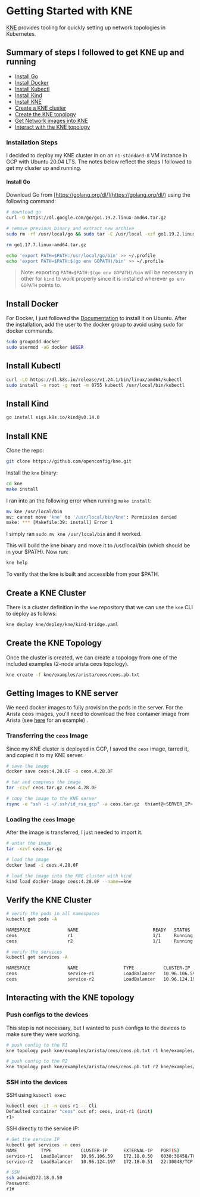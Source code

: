 # Getting Started with KNE

[KNE](https://github.com/openconfig/kne) provides tooling for quickly setting up network topologies in Kubernetes.

## Summary of steps I followed to get KNE up and running

* [Install Go](#install-go)
* [Install Docker](#install-docker)
* [Install Kubectl](#install-kubectl)
* [Install Kind](#install-kind)
* [Install KNE](#install-kne)
* [Create a KNE cluster](#create-a-kne-cluster)
* [Create the KNE topology](#create-the-kne-topology)
* [Get Network images into KNE](#getting-images-to-kne-server)
* [Interact with the KNE topology](#interacting-with-the-kne-topology)

### Installation Steps

I decided to deploy my KNE cluster in on an `n1-standard-8` VM instance in GCP with Ubuntu 20.04 LTS. The notes below reflect the steps I followed to get my cluster up and running.

#### Install Go

Download Go from [https://golang.org/dl/](https://golang.org/dl/) using the following command:

```bash
# download go
curl -O https://dl.google.com/go/go1.19.2.linux-amd64.tar.gz

# remove previous binary and extract new archive
sudo rm -rf /usr/local/go && sudo tar -C /usr/local -xzf go1.19.2.linux-amd64.tar.gz

rm go1.17.7.linux-amd64.tar.gz
```

```bash
echo 'export PATH=$PATH:/usr/local/go/bin' >> ~/.profile
echo 'export PATH=$PATH:$(go env GOPATH)/bin' >> ~/.profile
```

> Note: exporting `PATH=$PATH:$(go env GOPATH)/bin` will be necessary in other for `kind` to work properly since it is installed wherever `go env GOPATH` points to. 

## Install Docker

For Docker, I just followed the [Documentation](https://docs.docker.com/engine/install/ubuntu/) to install it on Ubuntu. After the installation, add the user to the docker group to avoid using sudo for docker commands.

```bash
sudo groupadd docker
sudo usermod -aG docker $USER
```

## Install Kubectl

```bash
curl -LO https://dl.k8s.io/release/v1.24.1/bin/linux/amd64/kubectl
sudo install -o root -g root -m 0755 kubectl /usr/local/bin/kubectl
```

## Install Kind

```bash
go install sigs.k8s.io/kind@v0.14.0
```

## Install KNE

Clone the repo:

```bash
git clone https://github.com/openconfig/kne.git
```

Install the `kne` binary:

```bash
cd kne
make install
```

I ran into an the following error when running `make install`:

```sh
mv kne /usr/local/bin
mv: cannot move 'kne' to '/usr/local/bin/kne': Permission denied
make: *** [Makefile:39: install] Error 1
```

I simply ran `sudo mv kne /usr/local/bin` and it worked.

This will build the kne binary and move it to /usr/local/bin (which should be in your $PATH). Now run:

```bash
kne help
```

To verify that the kne is built and accessible from your $PATH.

## Create a KNE Cluster

There is a cluster definition in the `kne` repository that we can use the `kne` CLI to deploy as follows:

```bash
kne deploy kne/deploy/kne/kind-bridge.yaml
```

## Create the KNE Topology

Once the cluster is created, we can create a topology from one of the included examples (2-node arista ceos topology).

```bash
kne create -f kne/examples/arista/ceos/ceos.pb.txt
```

## Getting Images to KNE server

We need docker images to fully provision the pods in the server.  For the Arista ceos images, you'll need to download the free container image from Arista (see [here](https://github.com/ttafsir/til/blob/main/network-automation/how-to-use-a-containerized-eos-image.md) for an example) .

### Transferring the `ceos` Image

Since my KNE cluster is deployed in GCP,  I saved the `ceos` image, tarred it, and copied it to my KNE server.

```bash
# save the image
docker save ceos:4.28.0F -o ceos.4.28.0F

# tar and compress the image
tar -czvf ceos.tar.gz ceos.4.28.0F

# copy the image to the KNE server
rsync -e "ssh -i ~/.ssh/id_rsa_gcp" -a ceos.tar.gz  thiamt@<SERVER_IP>:/home/thiamt

```

### Loading the `ceos` Image

After the image is transferred, I just needed to import it.

```bash
# untar the image
tar -xzvf ceos.tar.gz

# load the image
docker load -i ceos.4.28.0F

# load the image into the KNE cluster with kind
kind load docker-image ceos:4.28.0F --name==kne
```

## Verify the KNE Cluster

```bash
# verify the pods in all namespaces
kubectl get pods -A

NAMESPACE              NAME                            READY   STATUS    RESTARTS      AGE
ceos                   r1                              1/1     Running   0             61m
ceos                   r2                              1/1     Running   0             61m

# verify the services
kubectl get services -A

NAMESPACE              NAME                 TYPE           CLUSTER-IP      EXTERNAL-IP   PORT(S)                       AGE
ceos                   service-r1           LoadBalancer   10.96.106.59    172.18.0.50   6030:30458/TCP,22:30512/TCP   63m
ceos                   service-r2           LoadBalancer   10.96.124.197   172.18.0.51   22:30048/TCP                  63m
```

## Interacting with the KNE topology

### Push configs to the devices

This step is not necessary, but I wanted to push configs to the devices to make sure they were working.

```bash
# push config to the R1
kne topology push kne/examples/arista/ceos/ceos.pb.txt r1 kne/examples/arista/ceos/r1-config

# push config to the R2
kne topology push kne/examples/arista/ceos/ceos.pb.txt r2 kne/examples/arista/ceos/r2-config
```

### SSH into the devices

SSH using `kubectl exec`:

```bash
kubectl exec -it -n ceos r1 -- Cli
Defaulted container "ceos" out of: ceos, init-r1 (init)
r1>
```

SSH directly to the service IP:

```bash
# Get the service IP
kubectl get services -n ceos
NAME         TYPE           CLUSTER-IP      EXTERNAL-IP   PORT(S)                       AGE
service-r1   LoadBalancer   10.96.106.59    172.18.0.50   6030:30458/TCP,22:30512/TCP   79m
service-r2   LoadBalancer   10.96.124.197   172.18.0.51   22:30048/TCP                  79m

# SSH
ssh admin@172.18.0.50
Password:
r1#
```
